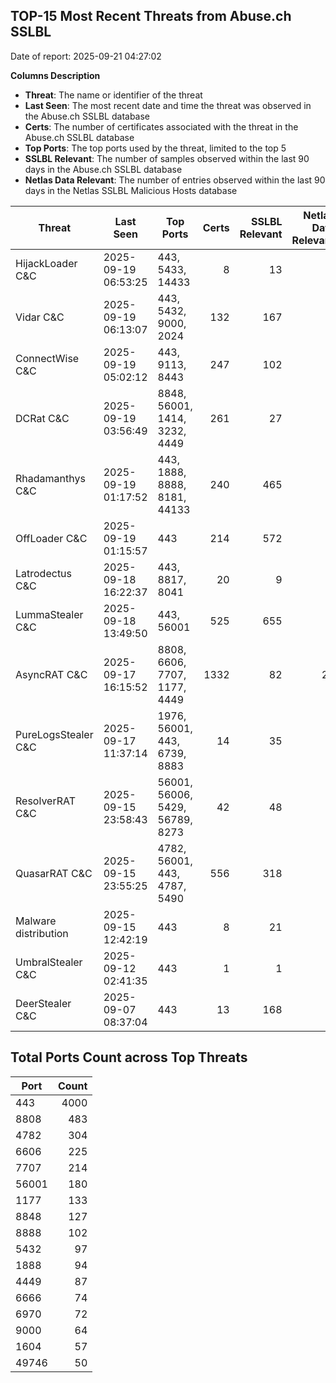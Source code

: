 ## TOP-15 Most Recent Threats from Abuse.ch SSLBL
Date of report: 2025-09-21 04:27:02

**Columns Description**
- **Threat**: The name or identifier of the threat
- **Last Seen**: The most recent date and time the threat was observed in the Abuse.ch SSLBL database
- **Certs**: The number of certificates associated with the threat in the Abuse.ch SSLBL database
- **Top Ports**: The top ports used by the threat, limited to the top 5
- **SSLBL Relevant**: The number of samples observed within the last 90 days in the Abuse.ch SSLBL database
- **Netlas Data Relevant**: The number of entries observed within the last 90 days in the Netlas SSLBL Malicious Hosts database



| Threat                     | Last Seen           | Top Ports          | Certs        | SSLBL Relevant   | Netlas Data Relevant  |
|----------------------------|---------------------|--------------------|-------------:|-----------------:|----------------------:|
| HijackLoader C&C           | 2025-09-19 06:53:25 | 443, 5433, 14433 | 8 | 13 | 0 |
| Vidar C&C                  | 2025-09-19 06:13:07 | 443, 5432, 9000, 2024 | 132 | 167 | 0 |
| ConnectWise C&C            | 2025-09-19 05:02:12 | 443, 9113, 8443 | 247 | 102 | 3 |
| DCRat C&C                  | 2025-09-19 03:56:49 | 8848, 56001, 1414, 3232, 4449 | 261 | 27 | 0 |
| Rhadamanthys C&C           | 2025-09-19 01:17:52 | 443, 1888, 8888, 8181, 44133 | 240 | 465 | 9 |
| OffLoader C&C              | 2025-09-19 01:15:57 | 443 | 214 | 572 | 0 |
| Latrodectus C&C            | 2025-09-18 16:22:37 | 443, 8817, 8041 | 20 | 9 | 0 |
| LummaStealer C&C           | 2025-09-18 13:49:50 | 443, 56001 | 525 | 655 | 4 |
| AsyncRAT C&C               | 2025-09-17 16:15:52 | 8808, 6606, 7707, 1177, 4449 | 1332 | 82 | 25 |
| PureLogsStealer C&C        | 2025-09-17 11:37:14 | 1976, 56001, 443, 6739, 8883 | 14 | 35 | 0 |
| ResolverRAT C&C            | 2025-09-15 23:58:43 | 56001, 56006, 5429, 56789, 8273 | 42 | 48 | 0 |
| QuasarRAT C&C              | 2025-09-15 23:55:25 | 4782, 56001, 443, 4787, 5490 | 556 | 318 | 0 |
| Malware distribution       | 2025-09-15 12:42:19 | 443 | 8 | 21 | 0 |
| UmbralStealer C&C          | 2025-09-12 02:41:35 | 443 | 1 | 1 | 0 |
| DeerStealer C&C            | 2025-09-07 08:37:04 | 443 | 13 | 168 | 0 |

## Total Ports Count across Top Threats
| Port       | Count      |
|------------|-----------:|
| 443 | 4000 |
| 8808 | 483 |
| 4782 | 304 |
| 6606 | 225 |
| 7707 | 214 |
| 56001 | 180 |
| 1177 | 133 |
| 8848 | 127 |
| 8888 | 102 |
| 5432 | 97 |
| 1888 | 94 |
| 4449 | 87 |
| 6666 | 74 |
| 6970 | 72 |
| 9000 | 64 |
| 1604 | 57 |
| 49746 | 50 |